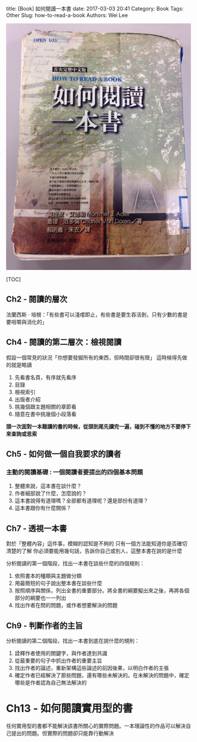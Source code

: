 title: [Book] 如何閱讀一本書
date: 2017-03-03 20:41
Category: Book
Tags: Other
Slug: how-to-read-a-book
Authors: Wei Lee

![how-to-read-a-book](/images/books/how-to-read-a-book.jpg)

<!--more-->

[TOC]

## Ch2 - 閱讀的層次

法蘭西斯 · 培根：「有些書可以淺嚐即止，有些書是要生吞活剝，只有少數的書是要咀嚼與消化的」

## Ch4 - 閱讀的第二層次：檢視閱讀

假設一個常見的狀況「你想要發掘所有的東西，但時間卻很有限」
這時候得先做的就是略讀

1. 先看書名頁，有序就先看序
2. 目錄
3. 檢視索引
4. 出版者介紹
5. 挑幾個跟主題相關的章節看
6. 隨意在書中挑幾個小段落看

**頭一次面對一本難讀的書的時候，從頭到尾先讀完一遍，碰到不懂的地方不要停下來查詢或思索**

## Ch5 - 如何做一個自我要求的讀者

### 主動的閱讀基礎 : 一個閱讀者要提出的四個基本問題

1. 整體來說，這本書在談什麼？
2. 作者細部說了什麼，怎麼說的？
3. 這本書說得有道理嗎？全部都有道理呢？還是部份有道理？
4. 這本書跟你有什麼關係？

## Ch7 - 透視一本書

對於「整體內容」這件事，模糊的認知是不夠的
只有一個方法能知道你是否確切清楚的了解
你必須要能用幾句話，告訴你自己或別人，這整本書在說的是什麼

分析閱讀的第一個階段，找出一本書在談些什麼的四個規則：

1. 依照書本的種類與主題做分類
2. 用最簡短的句子說出整本書在談些什麼
3. 按照順序與關係，列出全書的重要部分。將全書的綱要擬出來之後，再將各個部分的綱要也一一列出
4. 找出作者在問的問題，或作者想要解決的問題

## Ch9 - 判斷作者的主旨

分析閱讀的第二個階段，找出一本書到底在說什麼的規則：

1. 詮釋作者使用的關鍵字，與作者達到共識
2. 從最重要的句子中抓出作者的重要主旨
3. 找出作者的論述，重新架構這些論述的前因後果，以明白作者的主張
4. 確定作者已經解決了那些問題，還有哪些未解決的。在未解決的問題中，確定哪些是作者認為自己無法解決的

# Ch13 - 如何閱讀實用型的書

任何實用型的書都不能解決該書所關心的實際問題。一本理論性的作品可以解決自己提出的問題。但實際的問題卻只能靠行動解決
